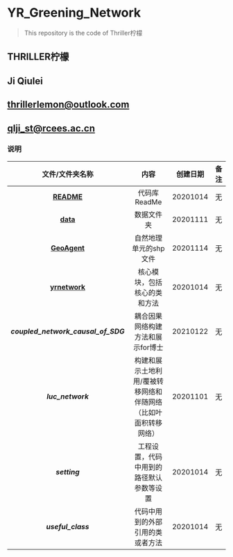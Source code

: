 # YR_Greening_Network

>This repository is the code of Thriller柠檬

## **THRILLER柠檬**
## **Ji Qiulei**

## **thrillerlemon@outlook.com**
## **qlji_st@rcees.ac.cn**

### 说明

|文件/文件夹名称|内容|创建日期|备注|
|:-:|:-:|:-:|:-:|
|<u>**README**<u>|代码库ReadMe|20201014|无|
|<u>**data**<u>|数据文件夹|20201111|无|
|<u>**GeoAgent**<u>|自然地理单元的shp文件|20201114|无|
|<u>**yrnetwork**<u>|核心模块，包括核心的类和方法|20201014|无|
|**_coupled_network_causal_of_SDG_**|耦合因果网络构建方法和展示for博士|20210122|无|
|**_luc_network_**|构建和展示土地利用/覆被转移网络和伴随网络（比如叶面积转移网络）|20201101|无|
|**_setting_**|工程设置，代码中用到的路径默认参数等设置|20201014|无|
|**_useful_class_**|代码中用到的外部引用的类或者方法|20201014|无|
